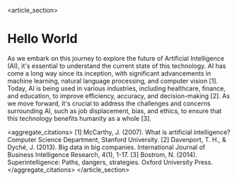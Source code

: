 <article_section>
# Hello World

As we embark on this journey to explore the future of Artificial Intelligence (AI), it's essential to understand the current state of this technology. AI has come a long way since its inception, with significant advancements in machine learning, natural language processing, and computer vision [1]. Today, AI is being used in various industries, including healthcare, finance, and education, to improve efficiency, accuracy, and decision-making [2]. As we move forward, it's crucial to address the challenges and concerns surrounding AI, such as job displacement, bias, and ethics, to ensure that this technology benefits humanity as a whole [3].

<aggregate_citations>
[1] McCarthy, J. (2007). What is artificial intelligence? Computer Science Department, Stanford University.
[2] Davenport, T. H., & Dyché, J. (2013). Big data in big companies. International Journal of Business Intelligence Research, 4(1), 1-17.
[3] Bostrom, N. (2014). Superintelligence: Paths, dangers, strategies. Oxford University Press.
</aggregate_citations>
</article_section>